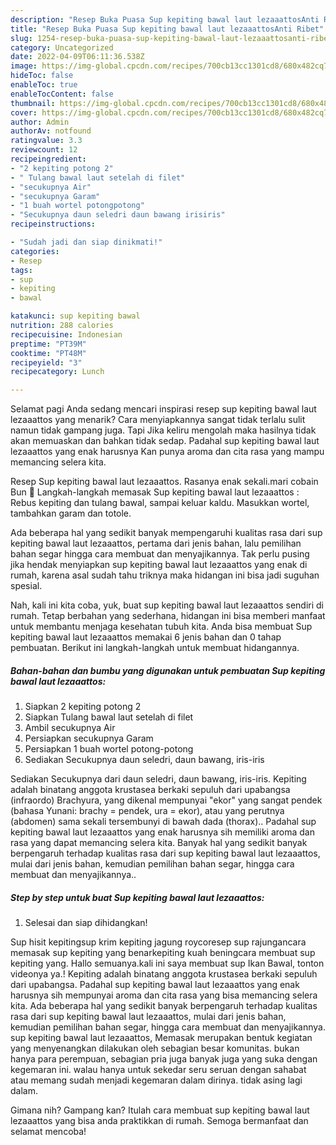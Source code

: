 ```yaml
---
description: "Resep Buka Puasa Sup kepiting bawal laut lezaaattosAnti Ribet"
title: "Resep Buka Puasa Sup kepiting bawal laut lezaaattosAnti Ribet"
slug: 1254-resep-buka-puasa-sup-kepiting-bawal-laut-lezaaattosanti-ribet
category: Uncategorized
date: 2022-04-09T06:11:36.538Z
image: https://img-global.cpcdn.com/recipes/700cb13cc1301cd8/680x482cq70/sup-kepiting-bawal-laut-lezaaattos-foto-resep-utama.jpg
hideToc: false
enableToc: true
enableTocContent: false
thumbnail: https://img-global.cpcdn.com/recipes/700cb13cc1301cd8/680x482cq70/sup-kepiting-bawal-laut-lezaaattos-foto-resep-utama.jpg
cover: https://img-global.cpcdn.com/recipes/700cb13cc1301cd8/680x482cq70/sup-kepiting-bawal-laut-lezaaattos-foto-resep-utama.jpg
author: Admin
authorAv: notfound
ratingvalue: 3.3
reviewcount: 12
recipeingredient:
- "2 kepiting potong 2"
- " Tulang bawal laut setelah di filet"
- "secukupnya Air"
- "secukupnya Garam"
- "1 buah wortel potongpotong"
- "Secukupnya daun seledri daun bawang irisiris"
recipeinstructions:

- "Sudah jadi dan siap dinikmati!"
categories:
- Resep
tags:
- sup
- kepiting
- bawal

katakunci: sup kepiting bawal 
nutrition: 288 calories
recipecuisine: Indonesian
preptime: "PT39M"
cooktime: "PT48M"
recipeyield: "3"
recipecategory: Lunch

---
```



Selamat pagi Anda sedang mencari inspirasi resep sup kepiting bawal laut lezaaattos yang menarik? Cara menyiapkannya sangat tidak terlalu sulit namun tidak gampang juga. Tapi Jika keliru mengolah maka hasilnya tidak akan memuaskan dan bahkan tidak sedap. Padahal sup kepiting bawal laut lezaaattos yang enak harusnya Kan punya aroma dan cita rasa yang mampu memancing selera kita.


Resep Sup kepiting bawal laut lezaaattos. Rasanya enak sekali.mari cobain Bun 🥳 Langkah-langkah memasak Sup kepiting bawal laut lezaaattos : Rebus kepiting dan tulang bawal, sampai keluar kaldu. Masukkan wortel, tambahkan garam dan totole.

Ada beberapa hal yang sedikit banyak mempengaruhi kualitas rasa dari sup kepiting bawal laut lezaaattos, pertama dari jenis bahan, lalu pemilihan bahan segar hingga cara membuat dan menyajikannya. Tak perlu pusing jika hendak menyiapkan sup kepiting bawal laut lezaaattos yang enak di rumah, karena asal sudah tahu triknya maka hidangan ini bisa jadi suguhan spesial.


Nah, kali ini kita coba, yuk, buat sup kepiting bawal laut lezaaattos sendiri di rumah. Tetap berbahan yang sederhana, hidangan ini bisa memberi manfaat untuk membantu menjaga kesehatan tubuh kita. Anda bisa membuat Sup kepiting bawal laut lezaaattos memakai 6 jenis bahan dan 0 tahap pembuatan. Berikut ini langkah-langkah untuk membuat hidangannya.

<!--inarticleads1-->

##### Bahan-bahan dan bumbu yang digunakan untuk pembuatan Sup kepiting bawal laut lezaaattos:

1. Siapkan 2 kepiting potong 2
1. Siapkan  Tulang bawal laut setelah di filet
1. Ambil secukupnya Air
1. Persiapkan secukupnya Garam
1. Persiapkan 1 buah wortel potong-potong
1. Sediakan Secukupnya daun seledri, daun bawang, iris-iris


Sediakan Secukupnya dari daun seledri, daun bawang, iris-iris. Kepiting adalah binatang anggota krustasea berkaki sepuluh dari upabangsa (infraordo) Brachyura, yang dikenal mempunyai &#34;ekor&#34; yang sangat pendek (bahasa Yunani: brachy = pendek, ura = ekor), atau yang perutnya (abdomen) sama sekali tersembunyi di bawah dada (thorax).. Padahal sup kepiting bawal laut lezaaattos yang enak harusnya sih memiliki aroma dan rasa yang dapat memancing selera kita. Banyak hal yang sedikit banyak berpengaruh terhadap kualitas rasa dari sup kepiting bawal laut lezaaattos, mulai dari jenis bahan, kemudian pemilihan bahan segar, hingga cara membuat dan menyajikannya.. 

<!--inarticleads2-->

##### Step by step untuk buat Sup kepiting bawal laut lezaaattos:


1. Selesai dan siap dihidangkan!

Sup hisit kepitingsup krim kepiting jagung roycoresep sup rajungancara memasak sup kepiting yang benarkepiting kuah beningcara membuat sup kepiting yang. Hallo semuanya.kali ini saya membuat sup Ikan Bawal, tonton videonya ya.! Kepiting adalah binatang anggota krustasea berkaki sepuluh dari upabangsa. Padahal sup kepiting bawal laut lezaaattos yang enak harusnya sih mempunyai aroma dan cita rasa yang bisa memancing selera kita. Ada beberapa hal yang sedikit banyak berpengaruh terhadap kualitas rasa dari sup kepiting bawal laut lezaaattos, mulai dari jenis bahan, kemudian pemilihan bahan segar, hingga cara membuat dan menyajikannya. sup kepiting bawal laut lezaaattos, Memasak merupakan bentuk kegiatan yang menyenangkan dilakukan oleh sebagian besar komunitas. bukan hanya para perempuan, sebagian pria juga banyak juga yang suka dengan kegemaran ini. walau hanya untuk sekedar seru seruan dengan sahabat atau memang sudah menjadi kegemaran dalam dirinya. tidak asing lagi dalam. 

Gimana nih? Gampang kan? Itulah cara membuat sup kepiting bawal laut lezaaattos yang bisa anda praktikkan di rumah. Semoga bermanfaat dan selamat mencoba!
